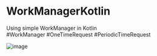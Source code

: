 # WorkManagerKotlin
 Using simple WorkManager in Kotlin  
 #WorkManager #OneTimeRequest #PeriodicTimeRequest 
 
 ![image](https://user-images.githubusercontent.com/100219838/184888513-056a7243-22f7-4018-8016-aa840e0c12f0.png)
